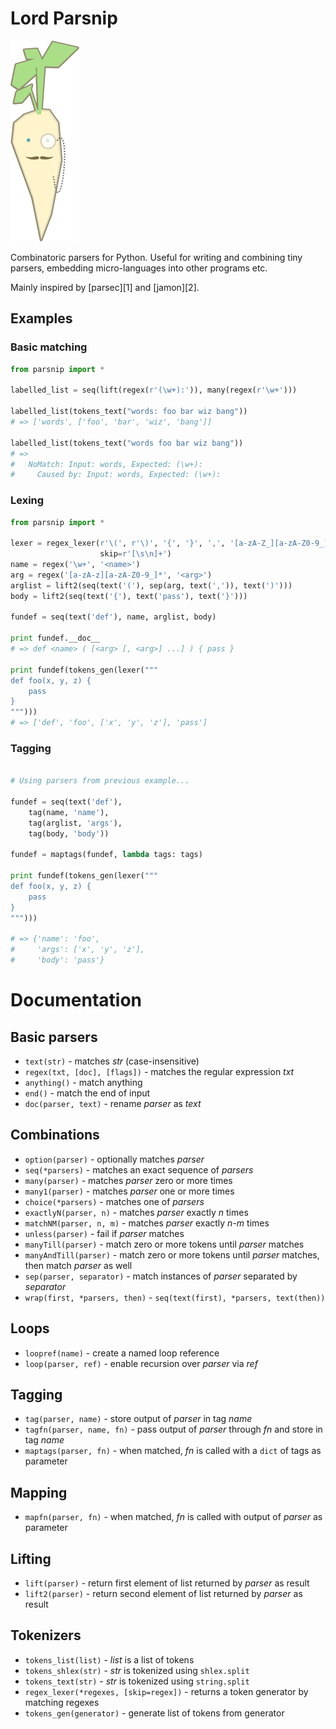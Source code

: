 # Lord Parsnip

![parsnip](https://raw.githubusercontent.com/krig/parsnip/master/misc/lordparsnip.png "parsnip")

Combinatoric parsers for Python. Useful for writing and combining tiny
parsers, embedding micro-languages into other programs etc.

Mainly inspired by [parsec][1] and [jamon][2].

  [parsec]: http://www.haskell.org/haskellwiki/Parsec
  [jamon]: https://github.com/gsson/jamon

## Examples

### Basic matching

```python
from parsnip import *

labelled_list = seq(lift(regex(r'(\w+):')), many(regex(r'\w+')))

labelled_list(tokens_text("words: foo bar wiz bang"))
# => ['words', ['foo', 'bar', 'wiz', 'bang']]

labelled_list(tokens_text("words foo bar wiz bang"))
# =>
#   NoMatch: Input: words, Expected: (\w+):
#     Caused by: Input: words, Expected: (\w+):
```

### Lexing

```python
from parsnip import *

lexer = regex_lexer(r'\(', r'\)', '{', '}', ',', '[a-zA-Z_][a-zA-Z0-9_]*',
                    skip=r'[\s\n]+')
name = regex('\w+', '<name>')
arg = regex('[a-zA-z][a-zA-Z0-9_]*', '<arg>')
arglist = lift2(seq(text('('), sep(arg, text(',')), text(')')))
body = lift2(seq(text('{'), text('pass'), text('}')))

fundef = seq(text('def'), name, arglist, body)

print fundef.__doc__
# => def <name> ( [<arg> [, <arg>] ...] ) { pass }

print fundef(tokens_gen(lexer("""
def foo(x, y, z) {
    pass
}
""")))
# => ['def', 'foo', ['x', 'y', 'z'], 'pass']
```

### Tagging

```python

# Using parsers from previous example...

fundef = seq(text('def'),
    tag(name, 'name'),
    tag(arglist, 'args'),
    tag(body, 'body'))

fundef = maptags(fundef, lambda tags: tags)

print fundef(tokens_gen(lexer("""
def foo(x, y, z) {
    pass
}
""")))

# => {'name': 'foo',
#     'args': ['x', 'y', 'z'],
#     'body': 'pass'}

```

# Documentation

## Basic parsers

* `text(str)` - matches _str_ (case-insensitive)
* `regex(txt, [doc], [flags])` - matches the regular expression _txt_
* `anything()` - match anything
* `end()` - match the end of input
* `doc(parser, text)` - rename _parser_ as _text_

## Combinations

* `option(parser)` - optionally matches _parser_
* `seq(*parsers)` - matches an exact sequence of _parsers_
* `many(parser)` - matches _parser_ zero or more times
* `many1(parser)` - matches _parser_ one or more times
* `choice(*parsers)` - matches one of _parsers_
* `exactlyN(parser, n)` - matches _parser_ exactly _n_ times
* `matchNM(parser, n, m)` - matches _parser_ exactly _n_-_m_ times
* `unless(parser)` - fail if _parser_ matches
* `manyTill(parser)` - match zero or more tokens until _parser_ matches
* `manyAndTill(parser)` - match zero or more tokens until _parser_ matches, then match _parser_ as well
* `sep(parser, separator)` - match instances of _parser_ separated by _separator_
* `wrap(first, *parsers, then)` - `seq(text(first), *parsers, text(then))`

## Loops

* `loopref(name)` - create a named loop reference
* `loop(parser, ref)` - enable recursion over _parser_ via _ref_

## Tagging

* `tag(parser, name)` - store output of _parser_ in tag _name_
* `tagfn(parser, name, fn)` - pass output of _parser_ through _fn_ and store in tag _name_
* `maptags(parser, fn)` - when matched, _fn_ is called with a `dict` of tags as parameter

## Mapping

* `mapfn(parser, fn)` - when matched, _fn_ is called with output of _parser_ as parameter

## Lifting

* `lift(parser)` - return first element of list returned by _parser_ as result
* `lift2(parser)` - return second element of list returned by _parser_ as result

## Tokenizers

* `tokens_list(list)` - _list_ is a list of tokens
* `tokens_shlex(str)` - _str_ is tokenized using `shlex.split`
* `tokens_text(str)` - _str_ is tokenized using `string.split`
* `regex_lexer(*regexes, [skip=regex])` - returns a token generator by matching regexes
* `tokens_gen(generator)` - generate list of tokens from generator

